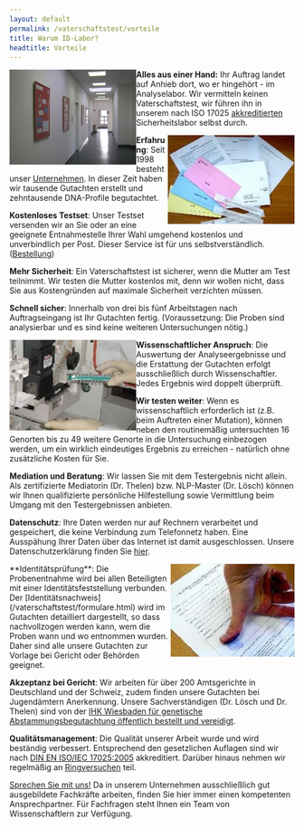 ```yaml
---
layout: default
permalink: /vaterschaftstest/vorteile
title: Warum ID-Labor?
headtitle: Vorteile
---
```

<img src="/assets/Flur.jpg" align="left" style="max-width: 16em">

**Alles aus einer Hand:** Ihr Auftrag landet auf Anhieb dort, wo er hingehört - im Analyselabor. Wir vermitteln keinen Vaterschaftstest, wir führen ihn in unserem nach ISO 17025 [akkreditierten](/zertifikate.html) Sicherheitslabor selbst durch.

<img src="/assets/testset.jpg" align="right" style="max-width: 16em">

**Erfahrung**: Seit 1998 besteht unser [Unternehmen](/wir.html). In dieser Zeit haben wir tausende Gutachten erstellt und zehntausende DNA-Profile begutachtet.

**Kostenloses Testset**: Unser Testset versenden wir an Sie oder an eine geeignete Entnahmestelle Ihrer Wahl umgehend kostenlos und unverbindlich per Post. Dieser Service ist für uns selbstverständlich. ([Bestellung](/kontakt.html))

**Mehr Sicherheit**: Ein Vaterschaftstest ist sicherer, wenn die Mutter am Test teilnimmt. Wir testen die Mutter kostenlos mit, denn wir wollen nicht, dass Sie aus Kostengründen auf maximale Sicherheit verzichten müssen.

**Schnell sicher**: Innerhalb von drei bis fünf Arbeitstagen nach Auftragseingang ist Ihr Gutachten fertig. (Voraussetzung: Die Proben sind analysierbar und es sind keine weiteren Untersuchungen nötig.)

<img src="/assets/dna-analyseautomat.jpg" align="left" style="max-width: 16em">

**Wissenschaftlicher Anspruch**: Die Auswertung der Analyseergebnisse und die Erstattung der Gutachten erfolgt ausschließlich durch Wissenschaftler. Jedes Ergebnis wird doppelt überprüft.

**Wir testen weiter**: Wenn es wissenschaftlich erforderlich ist (z.B. beim Auftreten einer Mutation), können neben den routinemäßig untersuchten 16 Genorten bis zu 49 weitere Genorte in die Untersuchung einbezogen werden, um ein wirklich eindeutiges Ergebnis zu erreichen - natürlich ohne zusätzliche Kosten für Sie.

**Mediation und Beratung**: Wir lassen Sie mit dem Testergebnis nicht allein. Als zertifizierte Mediatorin (Dr. Thelen) bzw. NLP-Master (Dr. Lösch) können wir Ihnen qualifizierte persönliche Hilfestellung sowie Vermittlung beim Umgang mit den Testergebnissen anbieten.

**Datenschutz**: Ihre Daten werden nur auf Rechnern verarbeitet und gespeichert, die keine Verbindung zum Telefonnetz haben. Eine Ausspähung Ihrer Daten über das Internet ist damit ausgeschlossen. Unsere Datenschutzerklärung finden Sie [hier](/impressum.html).

<img src="/assets/id-formular.jpg" align="right" style="max-width: 16em">
**Identitätsprüfung**: Die Probenentnahme wird bei allen Beteiligten mit einer Identitätsfeststellung verbunden. Der [Identitätsnachweis](/vaterschaftstest/formulare.html) wird im Gutachten detailliert dargestellt, so dass nachvollzogen werden kann, wem die Proben wann und wo entnommen wurden. Daher sind alle unsere Gutachten zur Vorlage bei Gericht oder Behörden geeignet.

**Akzeptanz bei Gericht**: Wir arbeiten für über 200 Amtsgerichte in Deutschland und der Schweiz, zudem finden unsere Gutachten bei Jugendämtern Anerkennung. Unsere Sachverständigen (Dr. Lösch und Dr. Thelen) sind von der [IHK Wiesbaden für genetische Abstammungsbegutachtung öffentlich bestellt und vereidigt](/zertifikate.html).

**Qualitätsmanagement**: Die Qualität unserer Arbeit wurde und wird beständig verbessert. Entsprechend den gesetzlichen Auflagen sind wir nach [DIN EN ISO/IEC 17025:2005](/zertifikate.html) akkreditiert. Darüber hinaus nehmen wir regelmäßig an [Ringversuchen](/zertifikate.html) teil.

[Sprechen Sie mit uns!](/kontakt.html) Da in unserem Unternehmen ausschließlich gut ausgebildete Fachkräfte arbeiten, finden Sie hier immer einen kompetenten Ansprechpartner. Für Fachfragen steht Ihnen ein Team von Wissenschaftlern zur Verfügung.
